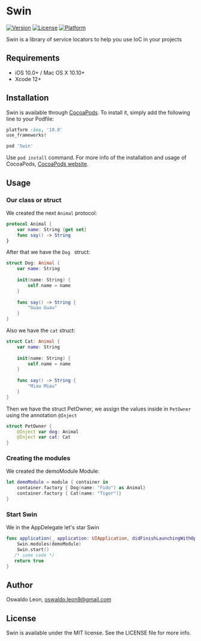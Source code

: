 Swin
========

[![Version](https://img.shields.io/cocoapods/v/Swin.svg?style=flat)](https://cocoapods.org/pods/Swin)
[![License](https://img.shields.io/cocoapods/l/Swin.svg?style=flat)](https://cocoapods.org/pods/Swin)
[![Platform](https://img.shields.io/cocoapods/p/Swin.svg?style=flat)](https://cocoapods.org/pods/Swin)



Swin is a library of service locators to help you use IoC in your projects


## Requirements

- iOS 10.0+ / Mac OS X 10.10+
- Xcode 12+

## Installation

Swin is available through [CocoaPods](https://cocoapods.org). To install
it, simply add the following line to your Podfile:

```ruby
platform :ios, '10.0'
use_frameworks!

pod 'Swin'
```
Use `pod install` command. For more info of the installation and usage of CocoaPods, [CocoaPods website](https://cocoapods.org).

## Usage

### Our class or struct

We created the next `Animal` protocol: 

```swift
protocol Animal {
    var name: String {get set}
    func say() -> String
}

```
After that we have the `Dog ` struct:

```swift
struct Dog: Animal {
    var name: String
    
    init(name: String) {
        self.name = name
    }
    
    func say() -> String {
        "Guau Guau"
    }
}
```

Also we have the `cat` struct:

```swift
struct Cat: Animal {
    var name: String
    
    init(name: String) {
        self.name = name
    }
    
    func say() -> String {
        "Miau Miau"
    }
}
```

Then we have the struct PetOwner, we assign the values inside in `PetOwner` using the annotation `@Inject`

```swift
struct PetOwner {
    @Inject var dog: Animal
    @Inject var cat: Cat
}
```

### Creating the modules

We created the demoModule Module:

```swift
let demoModule = module { container in
	container.factory { Dog(name: "Fido") as Animal}
	container.factory { Cat(name: "Tiger")}
}
```

### Start Swin

We in the AppDelegate let's star Swin

```swift
func application(_ application: UIApplication, didFinishLaunchingWithOptions launchOptions: [UIApplication.LaunchOptionsKey: Any]?) -> Bool {
	Swin.modules(demoModule)
	Swin.start()
   /* some code */
   return true
}
```
 


## Author

Oswaldo Leon, oswaldo.leon9@gmail.com

## License

Swin is available under the MIT license. See the LICENSE file for more info.
